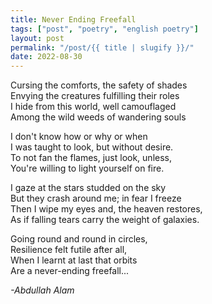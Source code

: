 ```yaml
---
title: Never Ending Freefall
tags: ["post", "poetry", "english poetry"]
layout: post
permalink: "/post/{{ title | slugify }}/"
date: 2022-08-30
---
```

Cursing the comforts, the safety of shades\
Envying the creatures fulfilling their roles\
I hide from this world, well camouflaged\
Among the wild weeds of wandering souls

I don't know how or why or when\
I was taught to look, but without desire.\
To not fan the flames, just look, unless,\
You're willing to light yourself on fire.

I gaze at the stars studded on the sky\
But they crash around me; in fear I freeze\
Then I wipe my eyes and, the heaven restores,\
As if falling tears carry the weight of galaxies.

Going round and round in circles,\
Resilience felt futile after all,\
When I learnt at last that orbits\
Are a never-ending freefall...

*-Abdullah Alam*